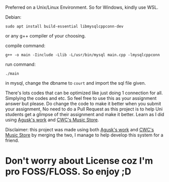 Preferred on a Unix/Linux Environment. So for Windows, kindly use WSL.

Debian:
```
sudo apt install build-essential libmysqlcppconn-dev
```

or any g++ compiler of your choosing.

compile command:

```
g++ -o main -Iinclude -Llib -L/usr/bin/mysql main.cpp -lmysqlcppconn
```

run command:
```
./main
```

in mysql, change the dbname to `court` and import the sql file given.

There's lots codes that can be optimized like just doing 1 connection for all. Simplying the codes and etc. So feel free to use this as your assignment answer but please. Do change the code to make it better when you submit your assignment, No need to do a Pull Request as this project is to help Uni students get a glimpse of their assignment and make it better. Learn as I did using [Agusk's work] and [CWC's Music Store].

Disclaimer: this project was made using both [Agusk's work] and [CWC's Music Store] by merging the two, I manage to help develop this system for a friend.

[Agusk's work]: https://github.com/agusk/crud-mysql-cpp
[CWC's Music Store]: https://www.codewithc.com/music-store-management-system-c-program-with-mysql-database/

# Don't worry about License coz I'm pro FOSS/FLOSS. So enjoy ;D
